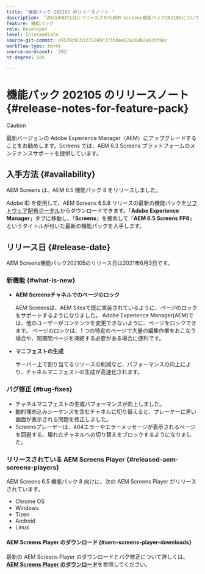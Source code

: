 ```yaml
---
title: '機能パック 202105 のリリースノート '
description: 「2021年6月1日にリリースされたAEM Screens機能パック202105について説明します。」
feature: 機能パック
role: Developer
level: Intermediate
source-git-commit: e9539d91b1215240c371bdea62a304b2e62df8ec
workflow-type: tm+mt
source-wordcount: '291'
ht-degree: 58%

---
```


# 機能パック 202105 のリリースノート {#release-notes-for-feature-pack}

>[!CAUTION]
>最新バージョンの Adobe Experience Manager（AEM）にアップグレードすることをお勧めします。Screens では、AEM 6.3 Screens プラットフォームのメンテナンスサポートを提供しています。

## 入手方法 {#availability}

AEM Screens は、AEM 6.5 機能パック 8 をリリースしました。

Adobe ID を使用して、AEM Screens 6.5.8 リリースの最新の機能パックを[ソフトウェア配布ポータル](https://experience.adobe.com/#/downloads/content/software-distribution/en/aem.html)からダウンロードできます。「**Adobe Experience Manager**」タブに移動し、「**Screens**」を検索して「**AEM 6.5 Screens FP8**」というタイトルが付いた最新の機能パックを入手します。

## リリース日 {#release-date}

AEM Screens機能パック202105のリリース日は2021年6月3日です。

### 新機能 {#what-is-new}

* **AEM Screensチャネルでのページのロック**

   AEM Screensは、AEM Sitesで既に実装されているように、*ページ*&#x200B;のロックをサポートするようになりました。 Adobe Experience Manager(AEM)では、他のユーザーがコンテンツを変更できないように、ページをロックできます。 ページのロックは、1 つの特定のページで大量の編集作業をおこなう場合や、短期間ページを凍結する必要がある場合に便利です。

* **マニフェストの生成**

   サーバー上で割り当てるリソースの削減など、パフォーマンスの向上により、チャネルマニフェストの生成が高速化されます。


### バグ修正 {#bug-fixes}

* チャネルマニフェストの生成パフォーマンスが向上しました。
* 動的埋め込みシーケンスを含むチャネルに切り替えると、プレーヤーに黒い画面が表示される問題を修正しました。
* Screensプレーヤーは、404エラーやエラーメッセージが表示されるページを回避する、壊れたチャネルへの切り替えをブロックするようになりました。

### リリースされている AEM Screens Player {#released-aem-screens-players}

AEM Screens 6.5 機能パック 8 向けに、次の AEM Screens Player がリリースされています。

* Chrome OS
* Windows
* Tizen
* Android
* Linux

#### AEM Screens Player のダウンロード {#aem-screens-player-downloads}

最新の AEM Screens Player のダウンロードとバグ修正について詳しくは、**[AEM Screens Player のダウンロード](https://download.macromedia.com/screens/index.html)**&#x200B;を参照してください。
